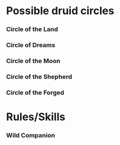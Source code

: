
# Possible druid circles 

### Circle of the Land

### Circle of Dreams

### Circle of the Moon

### Circle of the Shepherd

### Circle of the Forged



# Rules/Skills

### Wild Companion
